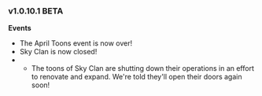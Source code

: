 ### v1.0.10.1 BETA

**Events**
- The April Toons event is now over!
- Sky Clan is now closed!
- - The toons of Sky Clan are shutting down their operations in an effort to renovate and expand. We're told they'll open their doors again soon!